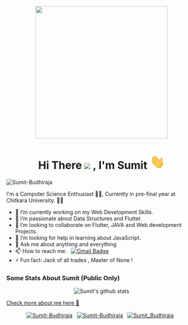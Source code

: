 <!--### Hi there 👋-->

<!--
**Sumit-Budhiraja/Sumit-Budhiraja** is a ✨ _special_ ✨ repository because its `README.md` (this file) appears on your GitHub profile.

Here are some ideas to get you started:

- 🔭 I’m currently working on ...
- 🌱 I’m currently learning ...
- 👯 I’m looking to collaborate on ...
- 🤔 I’m looking for help with ...
- 💬 Ask me about ...
- 📫 How to reach me: ...
- 😄 Pronouns: ...
- ⚡ Fun fact: ...
-->
<p align="Center" ><img src="https://camo.githubusercontent.com/3b7c592ede97b6138ffd4b1cc1541c2f3b11fd39/687474703a2f2f33312e6d656469612e74756d626c722e636f6d2f31376665613932306666333665663466356238373764353231366137616164392f74756d626c725f6d6f39786a65387a5a34317163626975666f315f313238302e676966" height="350px" width ="350px"></p>


<h1 align="Center">  Hi There <img src="https://media.giphy.com/media/WUlplcMpOCEmTGBtBW/giphy.gif" width="40px"> , I'm Sumit <img src="https://raw.githubusercontent.com/ABSphreak/ABSphreak/master/gifs/Hi.gif" width="40px" /> </h1>
<p align="left"> <img src="https://komarev.com/ghpvc/?username=Sumit-Budhiraja" alt="Sumit-Budhiraja" /> </p>

I'm a Computer Science Enthusiast  👨‍💻, Currently in pre-final year  at Chitkara University. 👨‍🎓

- 🔭 I’m currently working on my Web Development Skills.  
- 🌱 I’m passionate about Data Structures and Flutter. 
- 👯 I’m looking to collaborate on Flutter, JAVA and Web development Projects.
- 🤔 I’m looking for help in learning about JavaScript. 
- 💬 Ask me about anything and everything 
- 📫 How to reach me: &nbsp;&nbsp;[![Gmail Badge](https://img.shields.io/badge/-Gmail-c14438?style=flat-square&logo=Gmail&logoColor=white&link=mailto:sumitbudhiraja46@gmail.com)](mailto:sumitbudhiraja46@gmail.com)
- ⚡ Fun fact: Jack of all trades , Master of None ! 


### Some Stats About Sumit (Public Only)
<p align="center" >
<img alt="Sumit's github stats" src="https://github-readme-stats.vercel.app/api?username=Sumit-Budhiraja&show_icons=true&theme=merko"  > </p>

<a href="https://sourcerer.io/Sumit-Budhiraja">Check more about me here 🌟 </a>

<p align="center">
<a href="https://www.linkedin.com/in/sumit-budhiraja-000260168/" target="_blank"><img align="center" src="https://cdn.jsdelivr.net/npm/simple-icons@3.1.0/icons/linkedin.svg" alt="Sumit-Budhiraja" height="25" width="25" /></a>&nbsp;&nbsp;
<a href="https://twitter.com/SumitBudhiraja_" target="_blank"><img align="center" src="https://cdn.jsdelivr.net/npm/simple-icons@3.0.1/icons/twitter.svg" alt="Sumit-Budhiraja" height="25" width="25" /></a>&nbsp;&nbsp;
<!-- <a href="https://dev.to/raghavbyte" target="_blank"><img align="center" src="https://cdn.jsdelivr.net/npm/simple-icons@3.0.1/icons/dev-dot-to.svg" alt="@raghavbyte" height="25" width="25" /></a> &nbsp;&nbsp; -->
<a href="https://www.instagram.com/_sumit_budhiraja_/" target="_blank"><img align="center" src="https://cdn.jsdelivr.net/npm/simple-icons@3.0.1/icons/instagram.svg" alt="Sumit_Budhiraja" height="25" width="25" /></a>&nbsp;&nbsp;
</p>
